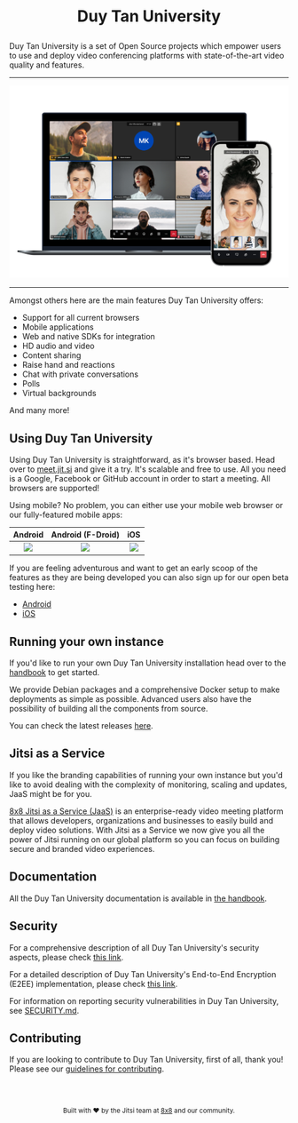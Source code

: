 # <p align="center">Duy Tan University</p>

Duy Tan University is a set of Open Source projects which empower users to use and deploy
video conferencing platforms with state-of-the-art video quality and features.

<hr />

<p align="center">
<img src="https://raw.githubusercontent.com/jitsi/jitsi-meet/master/readme-img1.png" width="900" />
</p>

<hr />

Amongst others here are the main features Duy Tan University offers:

-   Support for all current browsers
-   Mobile applications
-   Web and native SDKs for integration
-   HD audio and video
-   Content sharing
-   Raise hand and reactions
-   Chat with private conversations
-   Polls
-   Virtual backgrounds

And many more!

## Using Duy Tan University

Using Duy Tan University is straightforward, as it's browser based. Head over to [meet.jit.si](https://meet.jit.si) and give it a try. It's scalable and free to use. All you need is a Google, Facebook or GitHub account in order to start a meeting. All browsers are supported!

Using mobile? No problem, you can either use your mobile web browser or our fully-featured
mobile apps:

|                                                           Android                                                           |                                            Android (F-Droid)                                            |                                                         iOS                                                         |
| :-------------------------------------------------------------------------------------------------------------------------: | :-----------------------------------------------------------------------------------------------------: | :-----------------------------------------------------------------------------------------------------------------: |
| [<img src="resources/img/google-play-badge.png" height="50">](https://play.google.com/store/apps/details?id=org.jitsi.meet) | [<img src="resources/img/f-droid-badge.png" height="50">](https://f-droid.org/packages/org.jitsi.meet/) | [<img src="resources/img/appstore-badge.png" height="50">](https://itunes.apple.com/us/app/jitsi-meet/id1165103905) |

If you are feeling adventurous and want to get an early scoop of the features as they are being
developed you can also sign up for our open beta testing here:

-   [Android](https://play.google.com/apps/testing/org.jitsi.meet)
-   [iOS](https://testflight.apple.com/join/isy6ja7S)

## Running your own instance

If you'd like to run your own Duy Tan University installation head over to the [handbook](https://jitsi.github.io/handbook/docs/devops-guide/) to get started.

We provide Debian packages and a comprehensive Docker setup to make deployments as simple as possible.
Advanced users also have the possibility of building all the components from source.

You can check the latest releases [here](https://jitsi.github.io/handbook/docs/releases).

## Jitsi as a Service

If you like the branding capabilities of running your own instance but you'd like
to avoid dealing with the complexity of monitoring, scaling and updates, JaaS might be
for you.

[8x8 Jitsi as a Service (JaaS)](https://jaas.8x8.vc) is an enterprise-ready video meeting platform that allows developers, organizations and businesses to easily build and deploy video solutions. With Jitsi as a Service we now give you all the power of Jitsi running on our global platform so you can focus on building secure and branded video experiences.

## Documentation

All the Duy Tan University documentation is available in [the handbook](https://jitsi.github.io/handbook/).

## Security

For a comprehensive description of all Duy Tan University's security aspects, please check [this link](https://jitsi.org/security).

For a detailed description of Duy Tan University's End-to-End Encryption (E2EE) implementation,
please check [this link](https://jitsi.org/e2ee-whitepaper/).

For information on reporting security vulnerabilities in Duy Tan University, see [SECURITY.md](./SECURITY.md).

## Contributing

If you are looking to contribute to Duy Tan University, first of all, thank you! Please
see our [guidelines for contributing](CONTRIBUTING.md).

<br />
<br />

<footer>
<p align="center" style="font-size: smaller;">
Built with ❤️ by the Jitsi team at <a href="https://8x8.com" target="_blank">8x8</a> and our community.
</p>
</footer>
